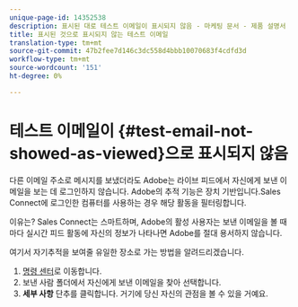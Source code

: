 ```yaml
---
unique-page-id: 14352538
description: 표시된 대로 테스트 이메일이 표시되지 않음 - 마케팅 문서 - 제품 설명서
title: 표시된 것으로 표시되지 않는 테스트 이메일
translation-type: tm+mt
source-git-commit: 47b2fee7d146c3dc558d4bbb10070683f4cdfd3d
workflow-type: tm+mt
source-wordcount: '151'
ht-degree: 0%

---
```



# 테스트 이메일이 {#test-email-not-showed-as-viewed}으로 표시되지 않음

다른 이메일 주소로 메시지를 보냈더라도 Adobe는 라이브 피드에서 자신에게 보낸 이메일을 보는 데 로그인하지 않습니다. Adobe의 추적 기능은 장치 기반입니다.Sales Connect에 로그인한 컴퓨터를 사용하는 경우 해당 활동을 필터링합니다.

이유는? Sales Connect는 스마트하며, Adobe의 활성 사용자는 보낸 이메일을 볼 때마다 실시간 피드 활동에 자신의 정보가 나타나면 Adobe를 절대 용서하지 않습니다.

여기서 자기추적을 보여줄 유일한 장소로 가는 방법을 알려드리겠습니다.

1. [명령 센터](http://toutapp.com/next#emails/command_center)로 이동합니다.
1. 보낸 사람 폴더에서 자신에게 보낸 이메일을 찾아 선택합니다.
1. **세부 사항** 단추를 클릭합니다. 거기에 당신 자신의 관점을 볼 수 있을 거예요.

